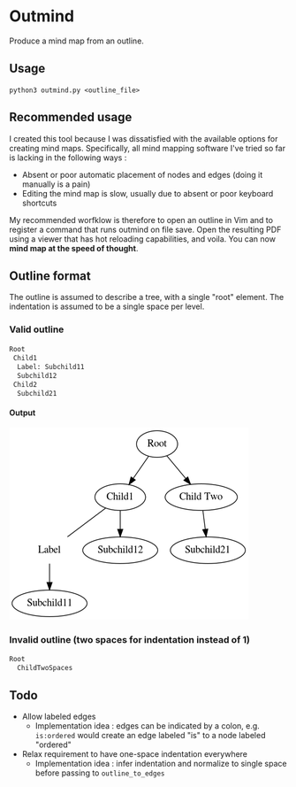 # Outmind

Produce a mind map from an outline.

## Usage
```
python3 outmind.py <outline_file>
```

## Recommended usage

I created this tool because I was dissatisfied with the available options for creating mind maps. Specifically, all mind mapping software I've tried so far is lacking in the following ways :
* Absent or poor automatic placement of nodes and edges (doing it manually is a pain)
* Editing the mind map is slow, usually due to absent or poor keyboard shortcuts

My recommended worfklow is therefore to open an outline in Vim and to register a command that runs outmind on file save. Open the resulting PDF using a viewer that has hot reloading capabilities, and voila. You can now **mind map at the speed of thought**.

## Outline format

The outline is assumed to describe a tree, with a single "root" element.
The indentation is assumed to be a single space per level.

### Valid outline
```
Root
 Child1
  Label: Subchild11
  Subchild12
 Child2
  Subchild21
```

#### Output
![Valid outline](valid.png)

### Invalid outline (two spaces for indentation instead of 1)
```
Root
  ChildTwoSpaces
```

## Todo

* Allow labeled edges
  * Implementation idea : edges can be indicated by a colon, e.g. `is:ordered` would create an edge labeled "is" to a node labeled "ordered"
* Relax requirement to have one-space indentation everywhere
  * Implementation idea : infer indentation and normalize to single space before passing to `outline_to_edges`
